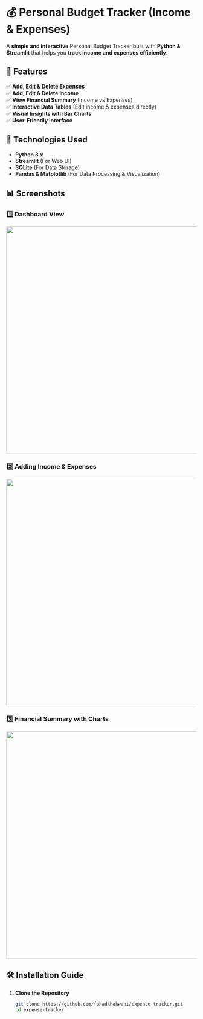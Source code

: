 # 💰 Personal Budget Tracker (Income & Expenses)

A **simple and interactive** Personal Budget Tracker built with **Python & Streamlit** that helps you **track income and expenses efficiently**.

## 🚀 Features

✅ **Add, Edit & Delete Expenses**  
✅ **Add, Edit & Delete Income**  
✅ **View Financial Summary** (Income vs Expenses)  
✅ **Interactive Data Tables** (Edit income & expenses directly)  
✅ **Visual Insights with Bar Charts**  
✅ **User-Friendly Interface**  

## 📌 Technologies Used

- **Python 3.x**
- **Streamlit** (For Web UI)
- **SQLite** (For Data Storage)
- **Pandas & Matplotlib** (For Data Processing & Visualization)

## 📊 Screenshots

### **1️⃣ Dashboard View**
<img src="screenshots/dashboard.png" width="600">

### **2️⃣ Adding Income & Expenses**
<img src="screenshots/add_expense.png" width="600">

### **3️⃣ Financial Summary with Charts**
<img src="screenshots/bar_chart.png" width="600">

## 🛠 Installation Guide

1. **Clone the Repository**
   ```sh
   git clone https://github.com/fahadkhakwani/expense-tracker.git
   cd expense-tracker
